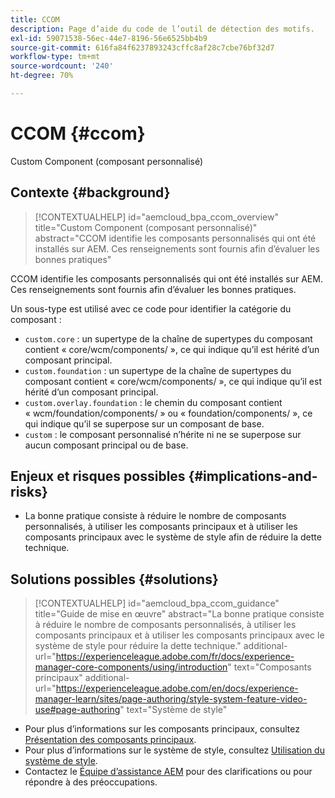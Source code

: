 ```yaml
---
title: CCOM
description: Page d’aide du code de l’outil de détection des motifs.
exl-id: 59071538-56ec-44e7-8196-56e6525bb4b9
source-git-commit: 616fa84f6237893243cffc8af28c7cbe76bf32d7
workflow-type: tm+mt
source-wordcount: '240'
ht-degree: 70%

---
```


# CCOM {#ccom}

Custom Component (composant personnalisé)

## Contexte {#background}

>[!CONTEXTUALHELP]
>id="aemcloud_bpa_ccom_overview"
>title="Custom Component (composant personnalisé)"
>abstract="CCOM identifie les composants personnalisés qui ont été installés sur AEM. Ces renseignements sont fournis afin d’évaluer les bonnes pratiques"

CCOM identifie les composants personnalisés qui ont été installés sur AEM. Ces renseignements sont fournis afin d’évaluer les bonnes pratiques.

Un sous-type est utilisé avec ce code pour identifier la catégorie du composant :

* `custom.core` : un supertype de la chaîne de supertypes du composant contient « core/wcm/components/ », ce qui indique qu’il est hérité d’un composant principal.
* `custom.foundation` : un supertype de la chaîne de supertypes du composant contient « core/wcm/components/ », ce qui indique qu’il est hérité d’un composant principal.
* `custom.overlay.foundation` : le chemin du composant contient « wcm/foundation/components/ » ou « foundation/components/ », ce qui indique qu’il se superpose sur un composant de base.
* `custom` : le composant personnalisé n’hérite ni ne se superpose sur aucun composant principal ou de base.

## Enjeux et risques possibles {#implications-and-risks}

* La bonne pratique consiste à réduire le nombre de composants personnalisés, à utiliser les composants principaux et à utiliser les composants principaux avec le système de style afin de réduire la dette technique.

## Solutions possibles {#solutions}

>[!CONTEXTUALHELP]
>id="aemcloud_bpa_ccom_guidance"
>title="Guide de mise en œuvre"
>abstract="La bonne pratique consiste à réduire le nombre de composants personnalisés, à utiliser les composants principaux et à utiliser les composants principaux avec le système de style pour réduire la dette technique."
>additional-url="https://experienceleague.adobe.com/fr/docs/experience-manager-core-components/using/introduction" text="Composants principaux"
>additional-url="https://experienceleague.adobe.com/en/docs/experience-manager-learn/sites/page-authoring/style-system-feature-video-use#page-authoring" text="Système de style"

* Pour plus d’informations sur les composants principaux, consultez [Présentation des composants principaux](https://experienceleague.adobe.com/fr/docs/experience-manager-core-components/using/introduction).
* Pour plus d’informations sur le système de style, consultez [Utilisation du système de style](https://experienceleague.adobe.com/en/docs/experience-manager-learn/sites/page-authoring/style-system-feature-video-use#page-authoring).
* Contactez le [Équipe d’assistance AEM](https://helpx.adobe.com/fr/enterprise/using/support-for-experience-cloud.html) pour des clarifications ou pour répondre à des préoccupations.
